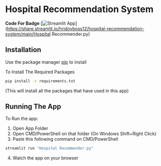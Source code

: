 # Hospital Recommendation System
**Code For Badge**
[![Streamlit App](https://static.streamlit.io/badges/streamlit_badge_black_white.svg​)](https://share.streamlit.io/hridoyboss12/hospital-recommendation-system/main/Hospital Recommender.py)
## Installation
Use the package manager [pip](https://pip.pypa.io/en/stable/) to install 

To Install The Required Packages
```bash
pip install -r requirements.txt
```
(This will install all the packages that have used in this app)
## Running The App
To Run the app:
 1. Open App Folder
 2. Open CMD/PowerShell on that folder (On Windows Shift+Right Click)
 3. Paste this following command on CMD/PowerShell
```bash
streamlit run "Hospital Recommender.py"
```
 4. Watch the app on your browser
